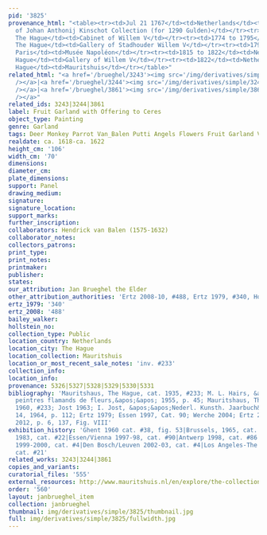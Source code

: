 ```yaml
---
pid: '3825'
provenance_html: "<table><tr><td>Jul 21 1767</td><td>Netherlands</td><td>Sale Auction
  of Johan Anthonij Kinschot Collection (for 1290 Gulden)</td></tr><tr><td>1767</td><td>Netherlands
  The Hague</td><td>Cabinet of Willem V</td></tr><tr><td>1774 to 1795</td><td>Netherlands
  The Hague</td><td>Gallery of Stadhouder Willem V</td></tr><tr><td>1795 to 1815</td><td>France
  Paris</td><td>Musée Napoléon</td></tr><tr><td>1815 to 1822</td><td>Netherlands The
  Hague</td><td>Gallery of Willem V</td></tr><tr><td>1822</td><td>Netherlands The
  Hague</td><td>Mauritshuis</td></tr></table>"
related_html: "<a href='/brueghel/3243'><img src='/img/derivatives/simple/3243/thumbnail.jpg'
  /></a>|<a href='/brueghel/3244'><img src='/img/derivatives/simple/3244/thumbnail.jpg'
  /></a>|<a href='/brueghel/3861'><img src='/img/derivatives/simple/3861/thumbnail.jpg'
  /></a>"
related_ids: 3243|3244|3861
label: Fruit Garland with Offering to Ceres
object_type: Painting
genre: Garland
tags: Deer Monkey Parrot Van_Balen Putti Angels Flowers Fruit Garland Vegetables
realdate: ca. 1618-ca. 1622
height_cm: '106'
width_cm: '70'
dimensions:
diameter_cm:
plate_dimensions:
support: Panel
drawing_medium:
signature:
signature_location:
support_marks:
further_inscription:
collaborators: Hendrick van Balen (1575-1632)
collaborator_notes:
collectors_patrons:
print_type:
print_notes:
printmaker:
publisher:
states:
our_attribution: Jan Brueghel the Elder
other_attribution_authorities: 'Ertz 2008-10, #488, Ertz 1979, #340, Honig database'
ertz_1979: '340'
ertz_2008: '488'
bailey_walker:
hollstein_no:
collection_type: Public
location_country: Netherlands
location_city: The Hague
location_collection: Mauritshuis
location_or_most_recent_sale_notes: 'inv. #233'
collection_info:
location_info:
provenance: 5326|5327|5328|5329|5330|5331
bibliography: 'Mauritshaus, The Hague, cat. 1935, #233; M. L. Hairs, &apos;&apos;Les
  peintres flamands de fleurs,&apos;&apos; 1955, p. 45; Mauritshaus, The Hague, cat.
  1960, #233; Jost 1963; I. Jost, &apos;&apos;Nederl. Kunsth. Jaarbuch&apos;&apos;,
  14, 1964, p. 112; Ertz 1979; Essen 1997, Cat. 90; Werche 2004; Ertz 2008-10; Merriam
  2012, p. 6, 137, Fig. VIII'
exhibition_history: 'Ghent 1960 cat. #38, fig. 53|Brussels, 1965, cat. #25|Amsterdam-Braunschweig
  1983, cat. #22|Essen/Vienna 1997-98, cat. #90|Antwerp 1998, cat. #86|Amsterdam/Cleveland
  1999-2000, cat. #4|Den Bosch/Leuven 2002-03, cat. #4|Los Angeles-The Hague 2006,
  cat. #21'
related_works: 3243|3244|3861
copies_and_variants:
curatorial_files: '555'
external_resources: http://www.mauritshuis.nl/en/explore/the-collection/artworks/garland-of-fruit-surrounding-a-depiction-of-cybele-receiving-gifts-from-personifications-of-the-four-seasons-233/
order: '560'
layout: janbrueghel_item
collection: janbrueghel
thumbnail: img/derivatives/simple/3825/thumbnail.jpg
full: img/derivatives/simple/3825/fullwidth.jpg
---
```


